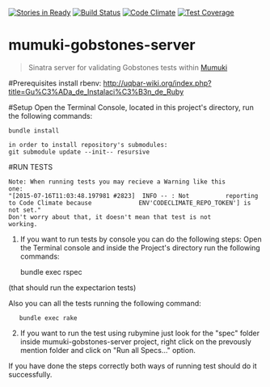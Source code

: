 [![Stories in Ready](https://badge.waffle.io/mumuki/mumuki-gobstones-server.png?label=ready&title=Ready)](https://waffle.io/mumuki/mumuki-gobstones-server)
[![Build Status](https://travis-ci.org/mumuki/mumuki-gobstones-server.svg?branch=master)](https://travis-ci.org/mumuki/mumuki-gobstones-server)
[![Code Climate](https://codeclimate.com/github/mumuki/mumuki-gobstones-server/badges/gpa.svg)](https://codeclimate.com/github/mumuki/mumuki-gobstones-server)
[![Test Coverage](https://codeclimate.com/github/mumuki/mumuki-gobstones-server/badges/coverage.svg)](https://codeclimate.com/github/mumuki/mumuki-gobstones-server/coverage)

# mumuki-gobstones-server
> Sinatra server for validating Gobstones tests within [Mumuki](http://github.com/mumuki)

#Prerequisites
  install rbenv:
		http://uqbar-wiki.org/index.php?title=Gu%C3%ADa_de_Instalaci%C3%B3n_de_Ruby		 	


#Setup
 Open  the Terminal Console, located in this project's
 directory, run the following commands: 
	
	bundle install
	
	in order to install repository's submodules:
	git submodule update --init-- resursive


#RUN TESTS

	Note: When running tests you may recieve a Warning like this 		one:
	"[2015-07-16T11:03:48.197981 #2823]  INFO -- : Not 			reporting 	to Code Climate because 			ENV'CODECLIMATE_REPO_TOKEN'] is not set."
	Don't worry about that, it doesn't mean that test is not 		working.
	

1. If you want to run tests by console you can do the following steps:
	Open the Terminal console and inside the Project's directory 		run the following commands:
	   

	bundle exec rspec

(that should run the expectarion tests) 
	
Also you can all the tests running the following command:


	   bundle exec rake

2. If you want to run the test using rubymine just look for the "spec" 	  folder inside mumuki-gobstones-server project, right click on the   		prevously mention folder and click on "Run all Specs..." option.
	
If you have done the steps correctly both ways of running test should do it successfully.
    
